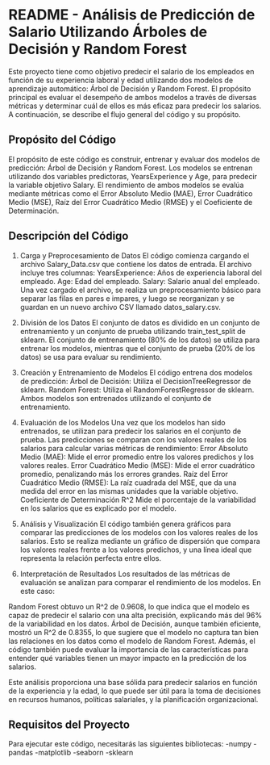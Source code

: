 # README - Análisis de Predicción de Salario Utilizando Árboles de Decisión y Random Forest
Este proyecto tiene como objetivo predecir el salario de los empleados en función de su experiencia laboral y edad utilizando dos modelos de aprendizaje automático: Árbol de Decisión y Random Forest. El propósito principal es evaluar el desempeño de ambos modelos a través de diversas métricas y determinar cuál de ellos es más eficaz para predecir los salarios. A continuación, se describe el flujo general del código y su propósito.

## Propósito del Código
El propósito de este código es construir, entrenar y evaluar dos modelos de predicción: Árbol de Decisión y Random Forest. Los modelos se entrenan utilizando dos variables predictoras, YearsExperience y Age, para predecir la variable objetivo Salary. El rendimiento de ambos modelos se evalúa mediante métricas como el Error Absoluto Medio (MAE), Error Cuadrático Medio (MSE), Raíz del Error Cuadrático Medio (RMSE) y el Coeficiente de Determinación.

## Descripción del Código
1. Carga y Preprocesamiento de Datos
El código comienza cargando el archivo Salary_Data.csv que contiene los datos de entrada. El archivo incluye tres columnas:
YearsExperience: Años de experiencia laboral del empleado.
Age: Edad del empleado.
Salary: Salario anual del empleado.
Una vez cargado el archivo, se realiza un preprocesamiento básico para separar las filas en pares e impares, y luego se reorganizan y se guardan en un nuevo archivo CSV llamado datos_salary.csv.

2. División de los Datos
El conjunto de datos es dividido en un conjunto de entrenamiento y un conjunto de prueba utilizando train_test_split de sklearn. El conjunto de entrenamiento (80% de los datos) se utiliza para entrenar los modelos, mientras que el conjunto de prueba (20% de los datos) se usa para evaluar su rendimiento.

3. Creación y Entrenamiento de Modelos
El código entrena dos modelos de predicción:
Árbol de Decisión: Utiliza el DecisionTreeRegressor de sklearn.
Random Forest: Utiliza el RandomForestRegressor de sklearn.
Ambos modelos son entrenados utilizando el conjunto de entrenamiento.

4. Evaluación de los Modelos
Una vez que los modelos han sido entrenados, se utilizan para predecir los salarios en el conjunto de prueba. Las predicciones se comparan con los valores reales de los salarios para calcular varias métricas de rendimiento:
Error Absoluto Medio (MAE): Mide el error promedio entre los valores predichos y los valores reales.
Error Cuadrático Medio (MSE): Mide el error cuadrático promedio, penalizando más los errores grandes.
Raíz del Error Cuadrático Medio (RMSE): La raíz cuadrada del MSE, que da una medida del error en las mismas unidades que la variable objetivo.
Coeficiente de Determinación R^2 Mide el porcentaje de la variabilidad en los salarios que es explicado por el modelo.

6. Análisis y Visualización
El código también genera gráficos para comparar las predicciones de los modelos con los valores reales de los salarios. Esto se realiza mediante un gráfico de dispersión que compara los valores reales frente a los valores predichos, y una línea ideal que representa la relación perfecta entre ellos.

7. Interpretación de Resultados
Los resultados de las métricas de evaluación se analizan para comparar el rendimiento de los modelos. En este caso:

Random Forest obtuvo un R^2 de 0.9608, lo que indica que el modelo es capaz de predecir el salario con una alta precisión, explicando más del 96% de la variabilidad en los datos.
Árbol de Decisión, aunque también eficiente, mostró un  R^2 de 0.8355, lo que sugiere que el modelo no captura tan bien las relaciones en los datos como el modelo de Random Forest.
Además, el código también puede evaluar la importancia de las características para entender qué variables tienen un mayor impacto en la predicción de los salarios.


Este análisis proporciona una base sólida para predecir salarios en función de la experiencia y la edad, lo que puede ser útil para la toma de decisiones en recursos humanos, políticas salariales, y la planificación organizacional.

## Requisitos del Proyecto
Para ejecutar este código, necesitarás las siguientes bibliotecas:
-numpy
-pandas
-matplotlib
-seaborn
-sklearn
